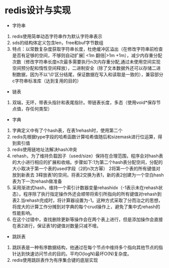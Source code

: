 # redis设计与实现
-  字符串
1. redis使用简单动态字符串作为默认字符串表示
2. sds的结构体定义包含len，free和buf字节数组
3. 特点：以常数复杂度获取字符串长度，杜绝缓冲区溢出（在修改字符串前检查是否有足够的空间，不够则自动扩展| <1m 翻倍|>1m +1m），减少内存重分配次数（修改字符串长度n次最多需要执行n次内存重分配,通过未使用空间实现空间预分配和惰性空间释放），二进制安全（除了文本数据外还可以存储二进制数据，因为不以'\0'区分结尾，保证数据在写入和读取是一致的），兼容部分c字符串标准库（达到复用的目的）
- 链表
1. 双端，无环，带表头指针和表尾指针。带链表长度，多态（使用void*保存节点值，存任何类型）
- 字典
1. 字典定义中有了个hash表，在表1rehash时，使用第二个
2. redis先根据type字段的哈希函数计算哈希值随后和sizemask进行位运算，得到索引值
3. redis使用链地址法解决hash冲突
4. rehash，为了维持负载因子（used/size）保持在合理范围，程序会对hash表的大小进行相应的扩展和收缩。步骤如下:1为第二个hash表分配空间，分配的大小取决于第一个表的used字段（2的n次方幂） 2将第一个表的所有键值对放到新表去 3释放表1的空间，将表2交换为表1，新的表2创建为一个空白hash表为下一次rehash做准备
5. 采用渐进式hash，维持一个索引计数器变量rehashidx（-1表示未在rehash状态）。程序除了执行指定操作外还会顺带将索引所指向的所有键值对rehash到表2.当rehash完成时，将计算器设置为-1。这种方式采取了分而治之的思想，将庞大的计算工作分摊到对字典的每个crud操作上，避免了集中式rehash的性能影响。
6. 在这个过错中，查找删除更新等操作会在两个表上进行，但是添加操作会直接在表2进行，保证表1的键值对数量只减不增。
- 跳跃表
1. 跳跃表是一种有序数据结构，他通过在每个节点中维持多个指向其他节点的指针达到快速访问节点的目的。平均O(logN)最坏O(N)复杂度。
2. redis使用跳跃表作为有序集合键的底层实现
